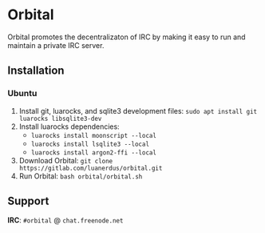 # Orbital
Orbital promotes the decentralizaton of IRC by making it easy to run and maintain a private IRC server.

## Installation
### Ubuntu
1. Install git, luarocks, and sqlite3 development files: `sudo apt install git luarocks libsqlite3-dev`
2. Install luarocks dependencies:
	* `luarocks install moonscript --local`
	* `luarocks install lsqlite3 --local`
	* `luarocks install argon2-ffi --local`
3. Download Orbital: `git clone https://gitlab.com/luanerdus/orbital.git`
4. Run Orbital: `bash orbital/orbital.sh`

## Support
**IRC**: `#orbital` @ `chat.freenode.net`
